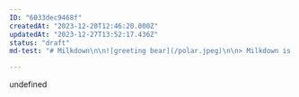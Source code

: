 ```yaml
---
ID: "6033dec9468f"
createdAt: "2023-12-20T12:46:20.000Z"
updatedAt: "2023-12-27T13:52:17.436Z"
status: "draft"
md-test: "# Milkdown\n\n![greeting bear](/polar.jpeg)\n\n> Milkdown is a WYSIWYG markdown editor framework.\n>\n> 🍼 Here is the [repo](https://github.com/Milkdown/milkdown) (right click to open link). \\\n> We ~~only support commonmark~~. GFM is also supported!\n\nYou can check the output markdown text in **two columns editing**.\n\n* Features\n  * [x] 📝 **WYSIWYG Markdown** - Write markdown in an elegant way\n  * [x] 🎨 **Themable** - Theme can be shared and used with npm packages\n  * [x] 🎮 **Hackable** - Support your awesome idea by plugin\n  * [x] 🦾 **Reliable** - Built on top of [prosemirror](https://prosemirror.net/) and [remark](https://github.com/remarkjs/remark)\n  * [x] ⚡ **Slash & Tooltip** - Write fast for everyone, driven by plugin\n  * [x] 🧮 **Math** - LaTeX math equations support, driven by plugin\n  * [x] 📊 **Table** - Table support with fluent ui, driven by plugin\n  * [x] 📰 **Diagram** - Diagram support with [mermaid](https://mermaid-js.github.io/mermaid/#/), driven by plugin\n  * [x] 🍻 **Collaborate** - Shared editing support with [yjs](https://docs.yjs.dev/), driven by plugin\n  * [x] 💾 **Clipboard** - Support copy and paste markdown, driven by plugin\n  * [x] 👍 **Emoji** - Support emoji shortcut and picker, driven by plugin\n* Made by\n  * Programmer: [Mirone](https://github.com/Milkdown)\n  * Designer: [Mirone](https://github.com/Milkdown)\n\n***\n\nYou can add `inline code` and code block:\n\n```javascript\nfunction main() {\n  console.log('Hello milkdown!');\n}\n```\n\n> Tips: use `<mod>+<enter>` to exit blocks such as code block.\n\n***\n\nYou can type `|3x2|<space>` to create a table:\n\n| First Header   |    Second Header   |\n| -------------- | :----------------: |\n| Content Cell 1 | \\`Content\\` Cell 1 |\n| Content Cell 2 | **Content** Cell 2 |\n\n***\n\nMath is supported by [TeX expression](https://en.wikipedia.org/wiki/TeX).\n\nNow we have some inline math: $E = mc^2$. You can click to edit it.\n\nMath block is also supported.\n\n$$\n\\begin{aligned}\nT( (v_1 + v_2) \\otimes w) &= T(v_1 \\otimes w) + T(v_2 \\otimes w) \\\\\nT( v \\otimes (w_1 + w_2)) &= T(v \\otimes w_1) + T(v \\otimes w_2) \\\\\nT( (\\alpha v) \\otimes w ) &= T( \\alpha ( v \\otimes w) ) \\\\\nT( v \\otimes (\\alpha w) ) &= T( \\alpha ( v \\otimes w) ) \\\\\n\\end{aligned}\n$$\n\nYou can type `$$<space>` to create a math block.\n\n***\n\nUse [emoji cheat sheet](https://www.webfx.com/tools/emoji-cheat-sheet/) such as `:+1:` to add emoji[^1].\n\nYou may notice the emoji filter while inputting values, try to type \\`:baby\\` to see the list.\n\n***\n\nDiagrams is powered by [mermaid](https://mermaid-js.github.io/mermaid/#/).\n\nYou can type ` ```mermaid ` to add diagrams.\n\n```mermaid\ngraph TD;\nEditorState-->EditorView;\nEditorView-->DOMEvent;\nDOMEvent-->Transaction;\nTransaction-->EditorState;\n```\n\n***\n\nHave fun!\n\n[^1]: We use [tweet emoji](https://twemoji.twitter.com) to make emoji can be viewed cross platforms.\n\n"

---
```

undefined